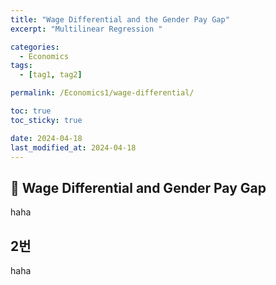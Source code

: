 ```yaml
---
title: "Wage Differential and the Gender Pay Gap"
excerpt: "Multilinear Regression "

categories:
  - Economics
tags:
  - [tag1, tag2]

permalink: /Economics1/wage-differential/

toc: true
toc_sticky: true

date: 2024-04-18
last_modified_at: 2024-04-18
---
```


## 🦥 Wage Differential and Gender Pay Gap 
haha

## 2번
haha
